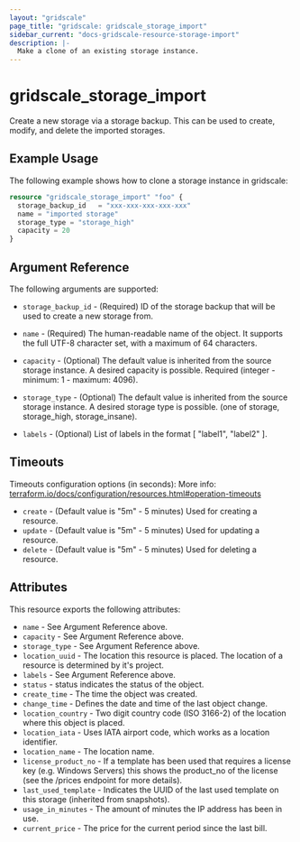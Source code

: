 ```yaml
---
layout: "gridscale"
page_title: "gridscale: gridscale_storage_import"
sidebar_current: "docs-gridscale-resource-storage-import"
description: |-
  Make a clone of an existing storage instance.
---
```


# gridscale_storage_import

Create a new storage via a storage backup. This can be used to create, modify, and delete the imported storages.

## Example Usage

The following example shows how to clone a storage instance in gridscale:

```terraform
resource "gridscale_storage_import" "foo" {
  storage_backup_id   = "xxx-xxx-xxx-xxx-xxx"
  name = "imported storage"
  storage_type = "storage_high"
  capacity = 20
}
```

## Argument Reference

The following arguments are supported:

* `storage_backup_id` - (Required) ID of the storage backup that will be used to create a new storage from.

* `name` - (Required) The human-readable name of the object. It supports the full UTF-8 character set, with a maximum of 64 characters.

* `capacity` - (Optional) The default value is inherited from the source storage instance. A desired capacity is possible. Required (integer - minimum: 1 - maximum: 4096).

* `storage_type` - (Optional) The default value is inherited from the source storage instance. A desired storage type is possible. (one of storage, storage_high, storage_insane).

* `labels` - (Optional) List of labels in the format [ "label1", "label2" ].

## Timeouts

Timeouts configuration options (in seconds):
More info: [terraform.io/docs/configuration/resources.html#operation-timeouts](https://www.terraform.io/docs/configuration/resources.html#operation-timeouts)

* `create` - (Default value is "5m" - 5 minutes) Used for creating a resource.
* `update` - (Default value is "5m" - 5 minutes) Used for updating a resource.
* `delete` - (Default value is "5m" - 5 minutes) Used for deleting a resource.

## Attributes

This resource exports the following attributes:

* `name` - See Argument Reference above.
* `capacity` - See Argument Reference above.
* `storage_type` - See Argument Reference above.
* `location_uuid` - The location this resource is placed. The location of a resource is determined by it's project.
* `labels` - See Argument Reference above.
* `status` - status indicates the status of the object.
* `create_time` - The time the object was created.
* `change_time` - Defines the date and time of the last object change.
* `location_country` - Two digit country code (ISO 3166-2) of the location where this object is placed.
* `location_iata` - Uses IATA airport code, which works as a location identifier.
* `location_name` - The location name.
* `license_product_no` - If a template has been used that requires a license key (e.g. Windows Servers) this shows the product_no of the license (see the /prices endpoint for more details).
* `last_used_template` - Indicates the UUID of the last used template on this storage (inherited from snapshots).
* `usage_in_minutes` - The amount of minutes the IP address has been in use.
* `current_price` - The price for the current period since the last bill.
